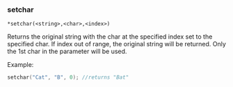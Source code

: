 ### setchar
```
*setchar(<string>,<char>,<index>)
```

Returns the original string with the char at the specified index set to the
specified char. If index out of range, the original string will be returned.
Only the 1st char in the <char> parameter will be used.

Example:
```c
setchar("Cat", "B", 0); //returns "Bat"
```
